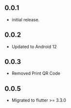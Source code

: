 ## 0.0.1

* initial release.

## 0.0.2
* Updated to Android 12

## 0.0.3
* Removed Print QR Code

## 0.0.5

* Migrated to flutter >= 3.3.0